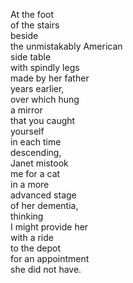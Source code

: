 At the foot  
of the stairs  
beside  
the unmistakably American  
side table  
with spindly legs  
made by her father  
years earlier,  
over which hung  
a mirror  
that you caught  
yourself  
in each time  
descending,  
Janet mistook  
me for a cat  
in a more  
advanced stage  
of her dementia,  
thinking  
I might provide her  
with a ride  
to the depot  
for an appointment  
she did not have.
